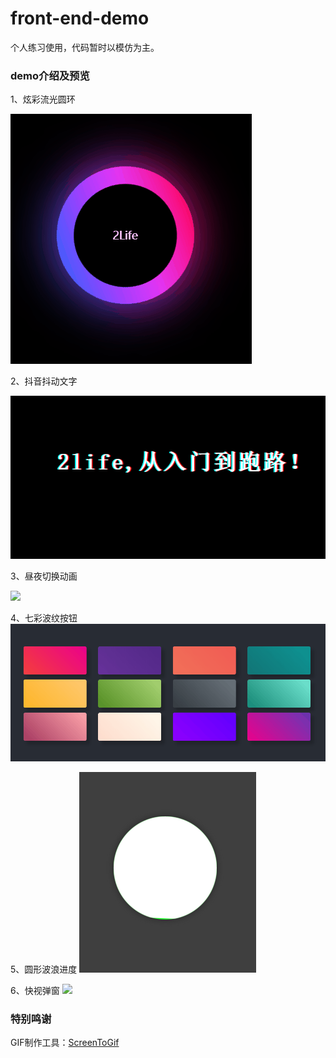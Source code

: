 # front-end-demo
个人练习使用，代码暂时以模仿为主。

### demo介绍及预览

1、炫彩流光圆环

![](https://github.com/2lifetop/front-end-demo/blob/master/demo001/demo001.gif)

2、抖音抖动文字

![](https://github.com/2lifetop/front-end-demo/blob/master/demo002/demo002.gif)

3、昼夜切换动画

![](https://github.com/2lifetop/front-end-demo/blob/master/demo003/demo003.gif)

4、七彩波纹按钮
![](https://github.com/2lifetop/front-end-demo/blob/master/demo004/demo004.gif)

5、圆形波浪进度
![](https://github.com/2lifetop/front-end-demo/blob/master/demo005/demo005.gif)

6、快视弹窗
![](https://github.com/2lifetop/front-end-demo/blob/master/demo006/demo006.gif)

### 特别鸣谢
GIF制作工具：[ScreenToGif](https://github.com/NickeManarin/ScreenToGif/)
